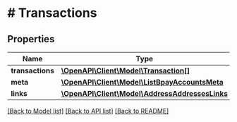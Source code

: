 # # Transactions

## Properties

Name | Type | Description | Notes
------------ | ------------- | ------------- | -------------
**transactions** | [**\OpenAPI\Client\Model\Transaction[]**](Transaction.md) |  | [optional]
**meta** | [**\OpenAPI\Client\Model\ListBpayAccountsMeta**](ListBpayAccountsMeta.md) |  | [optional]
**links** | [**\OpenAPI\Client\Model\AddressAddressesLinks**](AddressAddressesLinks.md) |  | [optional]

[[Back to Model list]](../../README.md#models) [[Back to API list]](../../README.md#endpoints) [[Back to README]](../../README.md)

